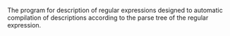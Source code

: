 The program for description of regular expressions designed to automatic compilation of descriptions according to the parse tree of the regular expression.